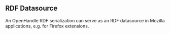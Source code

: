 ## RDF Datasource ##

An OpenHandle RDF serialization can serve as an RDF datasource in Mozilla applications, e.g. for Firefox extensions.